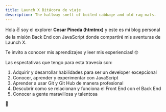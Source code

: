 ```yaml
---
title: Launch X Bitácora de viaje
description: The hallway smelt of boiled cabbage and old rag mats.
---
```


Hola ✌️  soy el explorer **Cesar Pineda (htmtmx)** y este es mi blog personal  de la misión Back End con JavaScript donde compartiré mis aventuras de Launch X.

Te invito a conocer mis aprendizajes y leer mis experiencias! 🤓

Las espectativas que tengo para esta travesía son:

<ol>
  <li>Adquirir y desarrollar habilidades para ser un developer excepcional</li>
  <li>Conocer, aprender y experimentar con JavaScript</li>
  <li>Aprender a usar Git y Git Hub de manera profesional</li>
  <li>Descubrir como se relacionan y funciona el Front End con el Back End</li>
  <li>Conocer a gente maravillosa y talentosa</li>
</ol>
🚀
